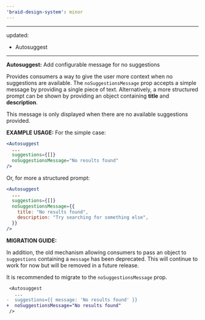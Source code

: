 ```yaml
---
'braid-design-system': minor
---
```


---
updated:
  - Autosuggest
---

**Autosuggest:** Add configurable message for no suggestions

Provides consumers a way to give the user more context when no suggestions are available. The `noSuggestionsMessage` prop accepts a simple message by providing a single piece of text. Alternatively, a more structured prompt can be shown by providing an object containing **title** and **description**.

This message is only displayed when there are no available suggestions provided.

**EXAMPLE USAGE:**
For the simple case:

```jsx
<Autosuggest
  ...
  suggestions={[]}
  noSuggestionsMessage="No results found"
/>
```

Or, for more a structured prompt:

```jsx
<Autosuggest
  ...
  suggestions={[]}
  noSuggestionsMessage={{
    title: "No results found",
    description: "Try searching for something else",
  }}
/>
```

**MIGRATION GUIDE:**

In addition, the old mechanism allowing consumers to pass an object to `suggestions` containing a `message` has been deprecated. This will continue to work for now but will be removed in a future release.

It is recommended to migrate to the `noSuggestionsMessage` prop.

```diff
 <Autosuggest
   ...
-  suggestions={{ message: 'No results found' }}
+  noSuggestionsMessage="No results found"
 />
```

